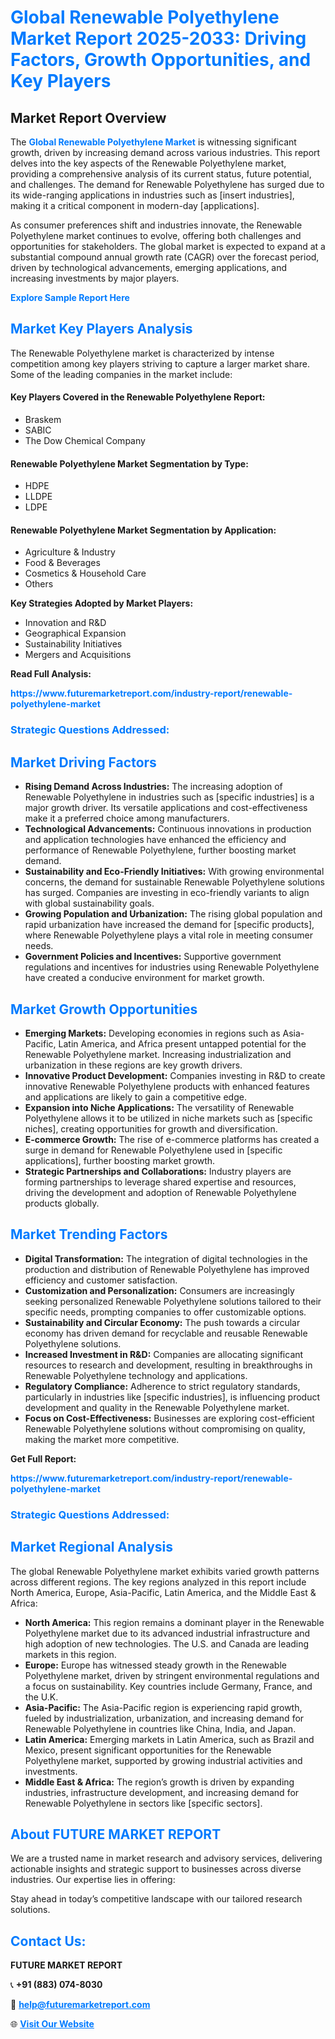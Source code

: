 <h1 style="color: #007BFF;">Global Renewable Polyethylene Market Report 2025-2033: Driving Factors, Growth Opportunities, and Key Players</h1>

<section id="overview">
<h2>Market Report Overview</h2>
<p>The <a href="https://www.futuremarketreport.com/industry-report/renewable-polyethylene-market" style="color: #007BFF; text-decoration: none;"><strong>Global Renewable Polyethylene Market</strong></a> is witnessing significant growth, driven by increasing demand across various industries. This report delves into the key aspects of the Renewable Polyethylene market, providing a comprehensive analysis of its current status, future potential, and challenges. The demand for Renewable Polyethylene has surged due to its wide-ranging applications in industries such as [insert industries], making it a critical component in modern-day [applications].</p>
<p>As consumer preferences shift and industries innovate, the Renewable Polyethylene market continues to evolve, offering both challenges and opportunities for stakeholders. The global market is expected to expand at a substantial compound annual growth rate (CAGR) over the forecast period, driven by technological advancements, emerging applications, and increasing investments by major players.</p>
</section>

<section id="overview">
<p><a href="https://www.futuremarketreport.com/request-sample/reportId=115001" style="color: #007BFF; text-decoration: none;"><strong>Explore Sample Report Here</strong></a></p>
</section>

<section id="key-players">
<h2 style="color: #007BFF;">Market Key Players Analysis</h2>
<p>The Renewable Polyethylene market is characterized by intense competition among key players striving to capture a larger market share. Some of the leading companies in the market include:</p>
<h4>Key Players Covered in the Renewable Polyethylene Report:</h4>
<ul><li>Braskem</li><li>SABIC</li><li>The Dow Chemical Company</li></ul>
<h4>Renewable Polyethylene Market Segmentation by Type:</h4>
<ul><li>HDPE</li><li>LLDPE</li><li>LDPE</li></ul>

<h4>Renewable Polyethylene Market Segmentation by Application:</h4>
<ul><li>Agriculture &amp; Industry</li><li>Food &amp; Beverages</li><li>Cosmetics &amp; Household Care</li><li>Others</li></ul>
<p><strong>Key Strategies Adopted by Market Players:</strong></p>
<ul>
<li>Innovation and R&D</li>
<li>Geographical Expansion</li>
<li>Sustainability Initiatives</li>
<li>Mergers and Acquisitions</li>
</ul>
</section>

<section>
<p><strong>Read Full Analysis: </strong></p><a href="https://www.futuremarketreport.com/industry-report/renewable-polyethylene-market" style="color: #007BFF; text-decoration: none;"><strong>https://www.futuremarketreport.com/industry-report/renewable-polyethylene-market</strong></a>
<h3 style="color: #007BFF;">Strategic Questions Addressed:</h3>
</section>

<section id="driving-factors">
<h2 style="color: #007BFF;">Market Driving Factors</h2>
<ul>
<li><strong>Rising Demand Across Industries:</strong> The increasing adoption of Renewable Polyethylene in industries such as [specific industries] is a major growth driver. Its versatile applications and cost-effectiveness make it a preferred choice among manufacturers.</li>
<li><strong>Technological Advancements:</strong> Continuous innovations in production and application technologies have enhanced the efficiency and performance of Renewable Polyethylene, further boosting market demand.</li>
<li><strong>Sustainability and Eco-Friendly Initiatives:</strong> With growing environmental concerns, the demand for sustainable Renewable Polyethylene solutions has surged. Companies are investing in eco-friendly variants to align with global sustainability goals.</li>
<li><strong>Growing Population and Urbanization:</strong> The rising global population and rapid urbanization have increased the demand for [specific products], where Renewable Polyethylene plays a vital role in meeting consumer needs.</li>
<li><strong>Government Policies and Incentives:</strong> Supportive government regulations and incentives for industries using Renewable Polyethylene have created a conducive environment for market growth.</li>
</ul>
</section>

<section id="growth-opportunities">
<h2 style="color: #007BFF;">Market Growth Opportunities</h2>
<ul>
<li><strong>Emerging Markets:</strong> Developing economies in regions such as Asia-Pacific, Latin America, and Africa present untapped potential for the Renewable Polyethylene market. Increasing industrialization and urbanization in these regions are key growth drivers.</li>
<li><strong>Innovative Product Development:</strong> Companies investing in R&D to create innovative Renewable Polyethylene products with enhanced features and applications are likely to gain a competitive edge.</li>
<li><strong>Expansion into Niche Applications:</strong> The versatility of Renewable Polyethylene allows it to be utilized in niche markets such as [specific niches], creating opportunities for growth and diversification.</li>
<li><strong>E-commerce Growth:</strong> The rise of e-commerce platforms has created a surge in demand for Renewable Polyethylene used in [specific applications], further boosting market growth.</li>
<li><strong>Strategic Partnerships and Collaborations:</strong> Industry players are forming partnerships to leverage shared expertise and resources, driving the development and adoption of Renewable Polyethylene products globally.</li>
</ul>
</section>

<section id="trending-factors">
<h2 style="color: #007BFF;">Market Trending Factors</h2>
<ul>
<li><strong>Digital Transformation:</strong> The integration of digital technologies in the production and distribution of Renewable Polyethylene has improved efficiency and customer satisfaction.</li>
<li><strong>Customization and Personalization:</strong> Consumers are increasingly seeking personalized Renewable Polyethylene solutions tailored to their specific needs, prompting companies to offer customizable options.</li>
<li><strong>Sustainability and Circular Economy:</strong> The push towards a circular economy has driven demand for recyclable and reusable Renewable Polyethylene solutions.</li>
<li><strong>Increased Investment in R&D:</strong> Companies are allocating significant resources to research and development, resulting in breakthroughs in Renewable Polyethylene technology and applications.</li>
<li><strong>Regulatory Compliance:</strong> Adherence to strict regulatory standards, particularly in industries like [specific industries], is influencing product development and quality in the Renewable Polyethylene market.</li>
<li><strong>Focus on Cost-Effectiveness:</strong> Businesses are exploring cost-efficient Renewable Polyethylene solutions without compromising on quality, making the market more competitive.</li>
</ul>
</section>

<section>
<p><strong>Get Full Report: </strong></p><a href="https://www.futuremarketreport.com/industry-report/renewable-polyethylene-market" style="color: #007BFF; text-decoration: none;"><strong>https://www.futuremarketreport.com/industry-report/renewable-polyethylene-market</strong></a>
<h3 style="color: #007BFF;">Strategic Questions Addressed:</h3>
</section>


<section id="regional-analysis">
<h2 style="color: #007BFF;">Market Regional Analysis</h2>
<p>The global Renewable Polyethylene market exhibits varied growth patterns across different regions. The key regions analyzed in this report include North America, Europe, Asia-Pacific, Latin America, and the Middle East & Africa:</p>
<ul>
<li><strong>North America:</strong> This region remains a dominant player in the Renewable Polyethylene market due to its advanced industrial infrastructure and high adoption of new technologies. The U.S. and Canada are leading markets in this region.</li>
<li><strong>Europe:</strong> Europe has witnessed steady growth in the Renewable Polyethylene market, driven by stringent environmental regulations and a focus on sustainability. Key countries include Germany, France, and the U.K.</li>
<li><strong>Asia-Pacific:</strong> The Asia-Pacific region is experiencing rapid growth, fueled by industrialization, urbanization, and increasing demand for Renewable Polyethylene in countries like China, India, and Japan.</li>
<li><strong>Latin America:</strong> Emerging markets in Latin America, such as Brazil and Mexico, present significant opportunities for the Renewable Polyethylene market, supported by growing industrial activities and investments.</li>
<li><strong>Middle East & Africa:</strong> The region’s growth is driven by expanding industries, infrastructure development, and increasing demand for Renewable Polyethylene in sectors like [specific sectors].</li>
</ul>
</section>

<footer>
<h2 style="color: #007BFF;">About FUTURE MARKET REPORT</h2>
<p>We are a trusted name in market research and advisory services, delivering actionable insights and strategic support to businesses across diverse industries. Our expertise lies in offering:</p>

<p>Stay ahead in today’s competitive landscape with our tailored research solutions.</p>

<h2 style="color: #007BFF;">Contact Us:</h2>
<p><strong>FUTURE MARKET REPORT</strong></p>
<p>📞 <strong>+91 (883) 074-8030</strong></p>
<p>📧 <strong><a href="mailto:help@futuremarketreport.com" style="color: #007BFF;">help@futuremarketreport.com</a></strong></p>
<p>🌐 <strong><a href="https://www.futuremarketreport.com/" style="color: #007BFF;">Visit Our Website</a></strong></p>
</footer>